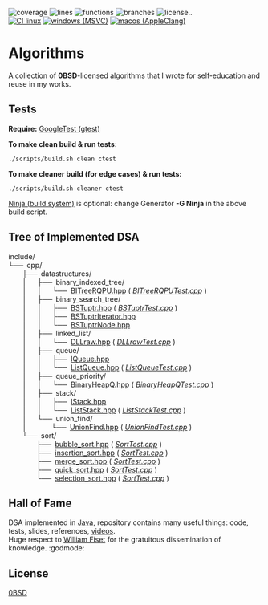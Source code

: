 ![coverage ](https://img.shields.io/badge/coverage:-gray)
![lines    ](https://img.shields.io/badge/L-99%25-brightgreen)
![functions](https://img.shields.io/badge/F-98%25-brightgreen)
![branches ](https://img.shields.io/badge/B-97%25-brightgreen)
![license..](https://img.shields.io/github/license/WANDEX/algorithms?color=black)\
[![CI linux][ci_linux_bdg]]([ci_linux])
[![windows (MSVC)][ci_windows_bdg]]([ci_windows])
[![macos (AppleClang)][ci_macos_bdg]]([ci_macos])

# Algorithms
A collection of **0BSD**-licensed algorithms that I wrote for self-education and reuse in my works.

## Tests
**Require:** [GoogleTest (gtest)](https://github.com/google/googletest)

**To make clean build & run tests:**
```
./scripts/build.sh clean ctest
```

**To make cleaner build (for edge cases) & run tests:**
```
./scripts/build.sh cleaner ctest
```

[Ninja (build system)](https://github.com/ninja-build/ninja)
is optional: change Generator **-G Ninja** in the above build script.

## Tree of Implemented DSA
include/\
└── cpp/\
    ├── datastructures/\
    │   ├── binary_indexed_tree/\
    │   │   └── [BITreeRQPU.hpp] ( *[BITreeRQPUTest.cpp]* )\
    │   ├── binary_search_tree/\
    │   │   ├── [BSTuptr.hpp] ( *[BSTuptrTest.cpp]* )\
    │   │   ├── [BSTuptrIterator.hpp]\
    │   │   └── [BSTuptrNode.hpp]\
    │   ├── linked_list/\
    │   │   └── [DLLraw.hpp] ( *[DLLrawTest.cpp]* )\
    │   ├── queue/\
    │   │   ├── [IQueue.hpp]\
    │   │   └── [ListQueue.hpp] ( *[ListQueueTest.cpp]* )\
    │   ├── queue_priority/\
    │   │   └── [BinaryHeapQ.hpp] ( *[BinaryHeapQTest.cpp]* )\
    │   ├── stack/\
    │   │   ├── [IStack.hpp]\
    │   │   └── [ListStack.hpp] ( *[ListStackTest.cpp]* )\
    │   └── union_find/\
    │       └── [UnionFind.hpp] ( *[UnionFindTest.cpp]* )\
    └── sort/\
        ├── [bubble_sort.hpp] ( *[SortTest.cpp]* )\
        ├── [insertion_sort.hpp] ( *[SortTest.cpp]* )\
        ├── [merge_sort.hpp] ( *[SortTest.cpp]* )\
        ├── [quick_sort.hpp] ( *[SortTest.cpp]* )\
        └── [selection_sort.hpp] ( *[SortTest.cpp]* )

[BITreeRQPU.hpp              ]: ./include/cpp/datastructures/binary_indexed_tree/BITreeRQPU.hpp
[BITreeRQPUTest.cpp          ]: ./tests/units/datastructures/binary_indexed_tree/BITreeRQPUTest.cpp
[BSTuptr.hpp                 ]: ./include/cpp/datastructures/binary_search_tree/BSTuptr.hpp
[BSTuptrIterator.hpp         ]: ./include/cpp/datastructures/binary_search_tree/BSTuptrIterator.hpp
[BSTuptrNode.hpp             ]: ./include/cpp/datastructures/binary_search_tree/BSTuptrNode.hpp
[BSTuptrTest.cpp             ]: ./tests/units/datastructures/binary_search_tree/BSTuptrTest.cpp
[BinaryHeapQ.hpp             ]: ./include/cpp/datastructures/queue_priority/BinaryHeapQ.hpp
[BinaryHeapQTest.cpp         ]: ./tests/units/datastructures/queue_priority/BinaryHeapQTest.cpp
[DLLraw.hpp                  ]: ./include/cpp/datastructures/linked_list/DLLraw.hpp
[DLLrawTest.cpp              ]: ./tests/units/datastructures/linked_list/DLLrawTest.cpp
[IQueue.hpp                  ]: ./include/cpp/datastructures/queue/IQueue.hpp
[IStack.hpp                  ]: ./include/cpp/datastructures/stack/IStack.hpp
[ListQueue.hpp               ]: ./include/cpp/datastructures/queue/ListQueue.hpp
[ListQueueTest.cpp           ]: ./tests/units/datastructures/queue/ListQueueTest.cpp
[ListStack.hpp               ]: ./include/cpp/datastructures/stack/ListStack.hpp
[ListStackTest.cpp           ]: ./tests/units/datastructures/stack/ListStackTest.cpp
[SortTest.cpp                ]: ./tests/units/sort/SortTest.cpp
[UnionFind.hpp               ]: ./include/cpp/datastructures/union_find/UnionFind.hpp
[UnionFindTest.cpp           ]: ./tests/units/datastructures/union_find/UnionFindTest.cpp
[bubble_sort.hpp             ]: ./include/cpp/sort/bubble_sort.hpp
[insertion_sort.hpp          ]: ./include/cpp/sort/insertion_sort.hpp
[merge_sort.hpp              ]: ./include/cpp/sort/merge_sort.hpp
[quick_sort.hpp              ]: ./include/cpp/sort/quick_sort.hpp
[selection_sort.hpp          ]: ./include/cpp/sort/selection_sort.hpp

## Hall of Fame
DSA implemented in [Java](https://github.com/williamfiset/Algorithms),
repository contains many useful things: code, tests, slides, references,
[videos](https://www.youtube.com/c/WilliamFiset-videos/playlists).\
Huge respect to [William Fiset](https://github.com/williamfiset)
for the gratuitous dissemination of knowledge. :godmode:

## License
[0BSD](https://choosealicense.com/licenses/0bsd/)

[ci_linux       ]: https://github.com/WANDEX/algorithms/actions/workflows/ci_linux.yml
[ci_linux_bdg   ]: https://github.com/WANDEX/algorithms/actions/workflows/ci_linux.yml/badge.svg
[ci_windows     ]: https://github.com/WANDEX/algorithms/actions/workflows/ci_windows.yml
[ci_windows_bdg ]: https://github.com/WANDEX/algorithms/actions/workflows/ci_windows.yml/badge.svg
[ci_macos       ]: https://github.com/WANDEX/algorithms/actions/workflows/ci_macos.yml
[ci_macos_bdg   ]: https://github.com/WANDEX/algorithms/actions/workflows/ci_macos.yml/badge.svg
